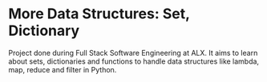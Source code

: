 # More Data Structures: Set, Dictionary
Project done during Full Stack Software Engineering at ALX. It aims to learn about sets, dictionaries and functions to handle data structures like lambda, map, reduce and filter in Python.
